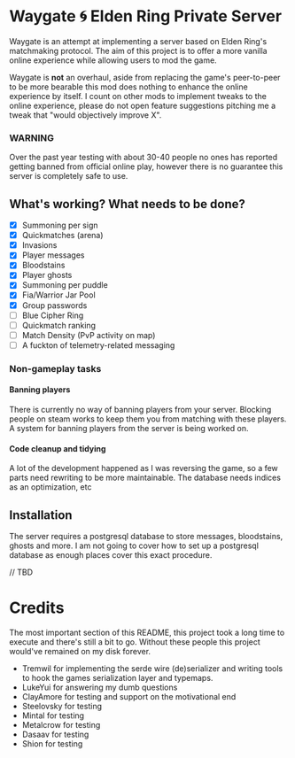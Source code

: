 # Waygate :cyclone: Elden Ring Private Server
Waygate is an attempt at implementing a server based on Elden Ring's matchmaking
protocol. The aim of this project is to offer a more vanilla online experience
while allowing users to mod the game.

Waygate is **not** an overhaul, aside from replacing the game's peer-to-peer
to be more bearable this mod does nothing to enhance the online experience by
itself.
I count on other mods to implement tweaks to the online experience, please do
not open feature suggestions pitching me a tweak that "would objectively
improve X".

### WARNING
Over the past year testing with about 30-40 people no ones has reported getting
banned from official online play, however there is no guarantee this server
is completely safe to use.

## What's working? What needs to be done?
 - [x] Summoning per sign
 - [x] Quickmatches (arena)
 - [x] Invasions
 - [x] Player messages
 - [x] Bloodstains
 - [x] Player ghosts
 - [x] Summoning per puddle
 - [x] Fia/Warrior Jar Pool
 - [x] Group passwords
 - [ ] Blue Cipher Ring
 - [ ] Quickmatch ranking
 - [ ] Match Density (PvP activity on map)
 - [ ] A fuckton of telemetry-related messaging

### Non-gameplay tasks
#### Banning players
There is currently no way of banning players from your server. Blocking
people on steam works to keep them you from matching with these players.
A system for banning players from the server is being worked on.

#### Code cleanup and tidying
A lot of the development happened as I was reversing the game, so a few parts
need rewriting to be more maintainable. The database needs indices as an
optimization, etc

## Installation
The server requires a postgresql database to store messages, bloodstains, ghosts
and more. I am not going to cover how to set up a postgresql database as enough
places cover this exact procedure.

// TBD

# Credits
The most important section of this README, this project took a long time to
execute and there's still a bit to go. Without these people this project
would've remained on my disk forever.

 - Tremwil for implementing the serde wire (de)serializer and writing tools to hook the games serialization layer and typemaps.
 - LukeYui for answering my dumb questions
 - ClayAmore for testing and support on the motivational end
 - Steelovsky for testing
 - Mintal for testing
 - Metalcrow for testing
 - Dasaav for testing
 - Shion for testing
